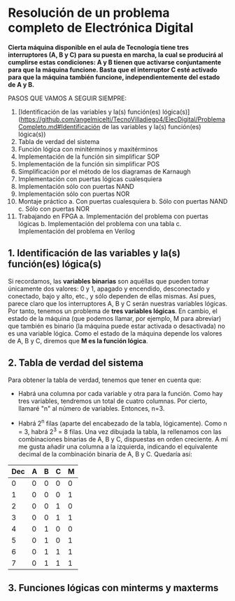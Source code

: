 # Resolución de un problema completo de Electrónica Digital

**Cierta máquina disponible en el aula de Tecnología tiene tres interruptores (A, B y C) para su puesta en marcha, la cual se producirá al cumplirse estas condiciones: A y B tienen que activarse conjuntamente para que la máquina funcione. Basta que el interruptor C esté activado para que la máquina también funcione, independientemente del estado de A y B.**

PASOS QUE VAMOS A SEGUIR SIEMPRE:

1. [Identificación de las variables y la(s) función(es) lógica(s)](https://github.com/angelmicelti/TecnoVilladiego4/ElecDigital/ProblemaCompleto.md#Identificación de las variables y la(s) función(es) lógica(s))
2. Tabla de verdad del sistema
3. Función lógica con minitérminos y maxitérminos
4. Implementación de la función sin simplificar SOP
5. Implementación de la función sin simplificar POS
6. Simplificación por el método de los diagramas de Karnaugh
7. Implementación con puertas lógicas cualesquiera
8. Implementación sólo con puertas NAND
9. Implementación sólo con puertas NOR
10. Montaje práctico
  a. Con puertas cualesquiera
  b. Sólo con puertas NAND
  c. Sólo con puertas NOR
11. Trabajando en FPGA
  a. Implementación del problema con puertas lógicas
  b. Implementación del problema con una tabla
  c. Implementación del problema en Verilog

## 1. Identificación de las variables y la(s) función(es) lógica(s)

Si recordamos, las **variables binarias** son aquéllas que pueden tomar únicamente dos valores: 0 y 1, apagado y encendido, desconectado y conectado, bajo y alto, etc., y sólo dependen de ellas mismas.
Así pues, parece claro que los interruptores A, B y C serán nuestras variables lógicas. Por tanto, tenemos un problema de **tres variables lógicas**.
En cambio, el estado de la máquina (que podemos llamar, por ejemplo, M para abreviar) que también es binario (la máquina puede estar activada o desactivada) no es una variable lógica. Como el estado de la máquina depende los valores de A, B y C, diremos que **M es la función lógica**.


## 2. Tabla de verdad del sistema

Para obtener la tabla de verdad, tenemos que tener en cuenta que:
- Habrá una columna por cada variable y otra para la función. Como hay tres variables, tendremos un total de cuatro columnas. Por cierto, llamaré "n" al número de variables. Entonces, n=3.

- Habrá 2<sup>n</sup> filas (aparte del encabezado de la tabla, lógicamente). Como n = 3, habrá 2<sup>3</sup> = 8 filas.
Una vez dibujada la tabla, la rellenamos con las combinaciones binarias de A, B y C, dispuestas en orden creciente.
A mí me gusta añadir una columna a la izquierda, indicando el equivalente decimal de la combinación binaria de A, B y C. Quedaría así:

Dec  | A  | B  | C  | M
--|---|---|---|--
0 | 0  | 0  | 0  | 0
1  | 0  | 0  | 0  | 1
2  | 0  | 0  | 1  | 0
3  | 0  | 0  | 1  | 1
4  | 0  | 1  | 0  | 0
5  | 0  | 1  | 0  | 1
6  | 0  | 1  | 1  | 1
7  | 0  | 1  | 1  | 1

## 3. Funciones lógicas con minterms y maxterms
